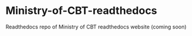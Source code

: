 # Ministry-of-CBT-readthedocs
Readthedocs repo of Ministry of CBT readthedocs website (coming soon)
